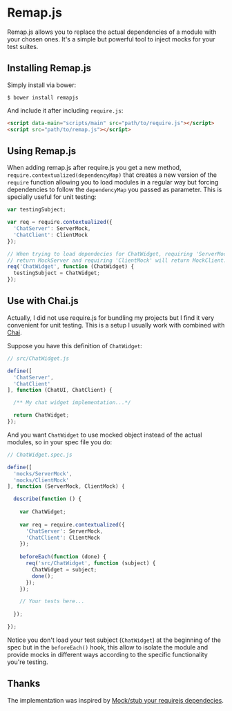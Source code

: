 # Remap.js

Remap.js allows you to replace the actual dependencies of a module with your chosen ones. It's a simple but powerful tool to inject mocks for your test suites.

## Installing Remap.js

Simply install via bower:

```
$ bower install remapjs
```

And include it after including `require.js`:

```html
<script data-main="scripts/main" src="path/to/require.js"></script>
<script src="path/to/remap.js"></script>
```

## Using Remap.js

When adding remap.js after require.js you get a new method, `require.contextualized(dependencyMap)` that creates a new version of the `require` function allowing you to load modules in a regular way but forcing dependencies to follow the `dependencyMap` you passed as parameter. This is specially useful for unit testing:

```js
var testingSubject;

var req = require.contextualized({
  'ChatServer': ServerMock,
  'ChatClient': ClientMock
});

// When trying to load dependecies for ChatWidget, requiring 'ServerMock' will
// return MockServer and requiring 'ClientMock' will return MockClient.
req('ChatWidget', function (ChatWidget) {
  testingSubject = ChatWidget;
});
```

## Use with Chai.js

Actually, I did not use require.js for bundling my projects but I find it very convenient for unit testing. This is a setup I usually work with combined with [Chai](http://chaijs.com/).

Suppose you have this definition of `ChatWidget`:

```js
// src/ChatWidget.js

define([
  'ChatServer',
  'ChatClient'
], function (ChatUI, ChatClient) {

  /** My chat widget implementation...*/

  return ChatWidget;
});
```

And you want `ChatWidget` to use mocked object instead of the actual modules, so in your spec file you do:

```js
// ChatWidget.spec.js

define([
  'mocks/ServerMock',
  'mocks/ClientMock'
], function (ServerMock, ClientMock) {

  describe(function () {
  
    var ChatWidget;
    
    var req = require.contextualized({
      'ChatServer': ServerMock,
      'ChatClient': ClientMock
    });
  
    beforeEach(function (done) {
      req('src/ChatWidget', function (subject) {
        ChatWidget = subject;
        done();
      });
    });

    // Your tests here...
  
  });

});
```

Notice you don't load your test subject (`ChatWidget`) at the beginning of the spec but in the `beforeEach()` hook, this allow to isolate the module and provide mocks in different ways according to the specific functionality you're testing.

## Thanks

The implementation was inspired by [Mock/stub your requirejs dependecies](https://coderwall.com/p/teiyew/mock-stub-your-requirejs-dependecies).
